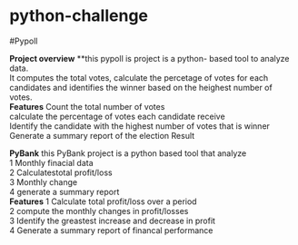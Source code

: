 # python-challenge
 #Pypoll

**Project overview**
**this pypoll is project is a python- based tool to analyze data.    
It computes the total votes, calculate the percetage of votes for each candidates and identifies the winner based on the heighest number of votes.   
**Features**
Count the total number of votes  
calculate the percentage of votes each candidate receive  
Identify the candidate with the highest number of votes that is winner  
Generate a summary report of the election Result  


**PyBank**
this PyBank project is a python based tool that analyze   
 1  Monthly finacial data  
 2  Calculatestotal profit/loss   
 3  Monthly change  
 4 generate a summary report  
**Features**
1 Calculate total profit/loss over a period  
2 compute the monthly changes in profit/losses  
3 Identify the greastest increase and decrease in profit  
4 Generate a summary report of financal performance   




